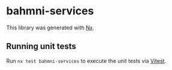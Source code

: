 # bahmni-services

This library was generated with [Nx](https://nx.dev).

## Running unit tests

Run `nx test bahmni-services` to execute the unit tests via [Vitest](https://vitest.dev/).
